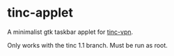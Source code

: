 # tinc-applet
A minimalist gtk taskbar applet for [tinc-vpn](https://tinc-vpn.org/).

Only works with the tinc 1.1 branch. Must be run as root.
